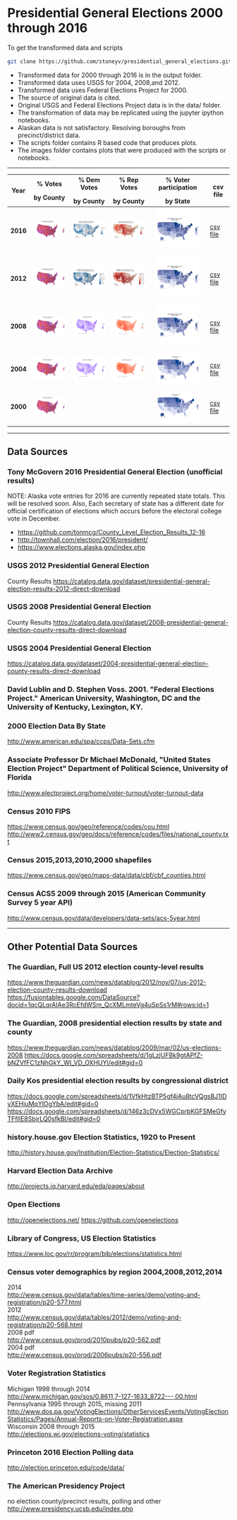 # Presidential General Elections 2000 through 2016 

To get the transformed data and scripts
```bash
git clone https://github.com/stoneyv/presidential_general_elections.git
```

* Transformed data for 2000 through 2016 is in the output folder.
* Transformed data uses USGS for 2004, 2008,and 2012. 
* Transformed data uses Federal Elections Project for 2000.
* The source of original data is cited.
* Original USGS and Federal Elections Project data is in the data/ folder.
* The transformation of data may be replicated using the jupyter ipython notebooks.
* Alaskan data is not satisfactory. Resolving boroughs from precinct/district data.
* The scripts folder contains R based code that produces plots.
* The images folder contains plots that were produced with the scripts or notebooks.

---

| Year | % Votes</p>by County | % Dem Votes</p>by County | % Rep Votes</p>by County | % Voter participation</p>by State | csv file |
| --- | :---: | :---: | :---: | :---: | --- |  
| __2016__ | <img src="plots/2016_combined_percentages_by_county.png" width="100"/> | <img src="plots/2016_dem_percentages_by_county.png" width="100"/> | <img src="plots/2016_rep_percentages_by_county.png" width="100"/> | <img src="plots/2016_voter_turnout.png" width="100"/> | <a href="https://github.com/stoneyv/presidential_general_elections/blob/master/output/2016_pres_election_by_county.csv" download>csv file</a> |
| __2012__ | <img src="plots/2012_combined_percentages_by_county.png" width="100"/> | <img src="plots/2012_dem_percentages_by_county.png" width="100"/> | <img src="plots/2012_rep_percentages_by_county.png" width="100"/> | <img src="plots/2012_voter_turnout.png" width="100"/> | [csv file](https://github.com/stoneyv/presidential_general_elections/blob/master/output/2012_pres_election_by_county.csv) |
| __2008__ | <img src="plots/2008_combined_percentages_by_county.png" width="100"/> | <img src="plots/2008_dem_percentages_by_county.png" width="100"/> | <img src="plots/2008_rep_percentages_by_county.png" width="100"/> | <img src="plots/2008_voter_turnout.png" width="100"/> | [csv file](https://github.com/stoneyv/presidential_general_elections/blob/master/output/2008_pres_election_by_county.csv) |
| __2004__ | <img src="plots/2004_combined_percentages_by_county.png" width="100"/> | <img src="plots/2004_dem_percentages_by_county.png" width="100"/> | <img src="plots/2004_rep_percentages_by_county.png" width="100"/> | <img src="plots/2004_voter_turnout.png" width="100"/> | [csv file](https://github.com/stoneyv/presidential_general_elections/blob/master/output/2004_pres_election_by_county.csv) |
| __2000__ | <img src="plots/2000_combined_percentages_by_county.png" width="100"/> | | | <img src="plots/2000_voter_turnout.png" width="100"/>  | [csv file](https://github.com/stoneyv/presidential_general_elections/blob/master/output/2000_pres_election_by_county.csv) |

___

## Data Sources 

### Tony McGovern 2016 Presidential General Election (unofficial results)
NOTE: Alaska vote entries for 2016 are currently repeated state totals. This will be resolved soon.  Also, Each secretary of state has a different date for official certification of elections which occurs before the electoral college vote in December.
* https://github.com/tonmcg/County_Level_Election_Results_12-16
* http://townhall.com/election/2016/president/
* https://www.elections.alaska.gov/index.php

### USGS 2012 Presidential General Election
County Results
https://catalog.data.gov/dataset/presidential-general-election-results-2012-direct-download

### USGS 2008 Presidential General Election
County Results
https://catalog.data.gov/dataset/2008-presidential-general-election-county-results-direct-download

### USGS 2004 Presidential General Election  
https://catalog.data.gov/dataset/2004-presidential-general-election-county-results-direct-download  

### David Lublin and D. Stephen Voss. 2001. "Federal Elections Project." American University, Washington, DC and the University of Kentucky, Lexington, KY.
### 2000 Election Data By State
http://www.american.edu/spa/ccps/Data-Sets.cfm  

### Associate Professor Dr Michael McDonald, "United States Election Project" Department of Political Science, University of Florida
http://www.electproject.org/home/voter-turnout/voter-turnout-data  

### Census 2010 FIPS
https://www.census.gov/geo/reference/codes/cou.html
http://www2.census.gov/geo/docs/reference/codes/files/national_county.txt

### Census 2015,2013,2010,2000 shapefiles 
https://www.census.gov/geo/maps-data/data/cbf/cbf_counties.html  

### Census ACS5 2009 through 2015 (American Community Survey 5 year API)
http://www.census.gov/data/developers/data-sets/acs-5year.html  

___

## Other Potential Data Sources

### The Guardian, Full US 2012 election county-level results
https://www.theguardian.com/news/datablog/2012/nov/07/us-2012-election-county-results-download
https://fusiontables.google.com/DataSource?docid=1qcQLqrAIAe3RcEfdWSm_QcXMLmteVg4uSpSs1rM#rows:id=1

### The Guardian, 2008 presidential election results by state and county
https://www.theguardian.com/news/datablog/2009/mar/02/us-elections-2008
https://docs.google.com/spreadsheets/d/1gLzjUFBk9gtAPfZ-bNZVfFC1zNhGkY_WI_VD_OXHUYI/edit#gid=0

### Daily Kos presidential election results by congressional district
https://docs.google.com/spreadsheets/d/1VfkHtzBTP5gf4jAu8tcVQgsBJ1IDvXEHjuMqYlOgYbA/edit#gid=0  
https://docs.google.com/spreadsheets/d/146z3cDVx5WGCprbKGFSMeGfyTFfIlE8SbjrLQ0sfkBI/edit#gid=0  

### history.house.gov Election Statistics, 1920 to Present
http://history.house.gov/Institution/Election-Statistics/Election-Statistics/

### Harvard Election Data Archive
http://projects.iq.harvard.edu/eda/pages/about

### Open Elections
http://openelections.net/
https://github.com/openelections

### Library of Congress, US Election Statistics
https://www.loc.gov/rr/program/bib/elections/statistics.html

### Census voter demographics by region 2004,2008,2012,2014
2014  
http://www.census.gov/data/tables/time-series/demo/voting-and-registration/p20-577.html  
2012  
http://www.census.gov/data/tables/2012/demo/voting-and-registration/p20-568.html  
2008 pdf  
http://www.census.gov/prod/2010pubs/p20-562.pdf   
2004 pdf  
http://www.census.gov/prod/2006pubs/p20-556.pdf  

### Voter Registration Statistics
Michigan 1998 through 2014  
http://www.michigan.gov/sos/0,8611,7-127-1633_8722---,00.html  
Pennsylvania 1995 through 2015, missing 2011  
http://www.dos.pa.gov/VotingElections/OtherServicesEvents/VotingElectionStatistics/Pages/Annual-Reports-on-Voter-Registration.aspx  
Wisconsin 2008 through 2015  
http://elections.wi.gov/elections-voting/statistics  

### Princeton 2016 Election Polling data  
http://election.princeton.edu/code/data/  

### The American Presidency Project
no election county/precinct results, polling and other  
http://www.presidency.ucsb.edu/index.php
